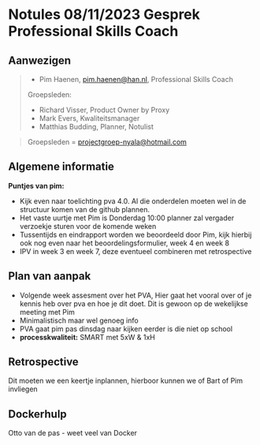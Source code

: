 # Notules 08/11/2023 Gesprek Professional Skills Coach

## Aanwezigen

> - Pim Haenen, pim.haenen@han.nl, Professional Skills Coach
>
> Groepsleden:
>
> - Richard Visser, Product Owner by Proxy
> - Mark Evers, Kwaliteitsmanager
> - Matthias Budding, Planner, Notulist

> Groepsleden = projectgroep-nyala@hotmail.com

## Algemene informatie

**Puntjes van pim:**

- Kijk even naar toelichting pva 4.0. Al die onderdelen moeten wel in de structuur komen van de github plannen.
- Het vaste uurtje met Pim is Donderdag 10:00 planner zal vergader verzoekje sturen voor de komende weken
- Tussentijds en eindrapport worden we beoordeeld door Pim, kijk hierbij ook nog even naar het beoordelingsformulier, week 4 en week 8
- IPV in week 3 en week 7, deze eventueel combineren met retrospective

## Plan van aanpak

- Volgende week assesment over het PVA, Hier gaat het vooral over of je kennis heb over pva en hoe je dit doet. Dit is gewoon op de wekelijkse meeting met Pim
- Minimalistisch maar wel genoeg info
- PVA gaat pim pas dinsdag naar kijken eerder is die niet op school
- **processkwaliteit:** SMART met 5xW & 1xH

## Retrospective

Dit moeten we een keertje inplannen, hierboor kunnen we of Bart of Pim invliegen

## Dockerhulp

Otto van de pas - weet veel van Docker
